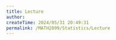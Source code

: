 ```yaml
---
title: Lecture
author:
createTime: 2024/05/31 20:49:31
permalink: /MATH2099/Statistics/Lecture
---
```

